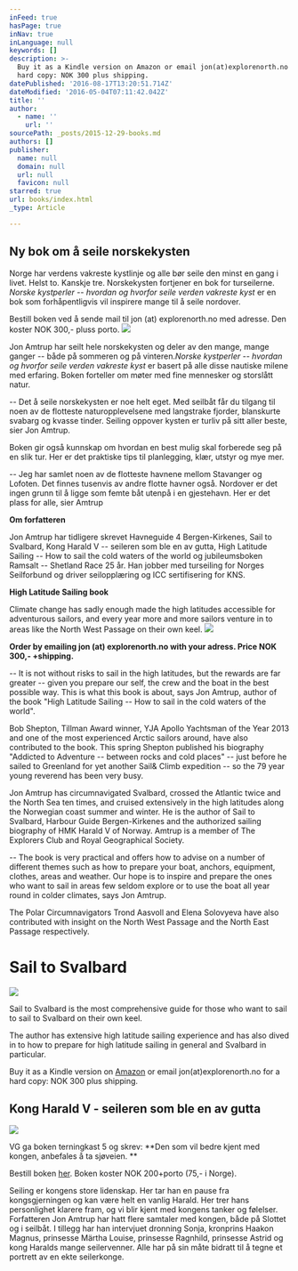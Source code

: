 ```yaml
---
inFeed: true
hasPage: true
inNav: true
inLanguage: null
keywords: []
description: >-
  Buy it as a Kindle version on Amazon or email jon(at)explorenorth.no for a
  hard copy: NOK 300 plus shipping.
datePublished: '2016-08-17T13:20:51.714Z'
dateModified: '2016-05-04T07:11:42.042Z'
title: ''
author:
  - name: ''
    url: ''
sourcePath: _posts/2015-12-29-books.md
authors: []
publisher:
  name: null
  domain: null
  url: null
  favicon: null
starred: true
url: books/index.html
_type: Article

---
```

## **Ny bok om å seile norskekysten**

Norge har verdens vakreste kystlinje og alle bør seile den minst en gang i livet. Helst to. Kanskje tre. Norskekysten fortjener en bok for turseilerne. _Norske kystperler -- hvordan og hvorfor seile verden vakreste kyst_ er en bok som forhåpentligvis vil inspirere mange til å seile nordover.

Bestill boken ved å sende mail til jon (at) explorenorth.no med adresse. Den koster NOK 300,- pluss porto.
![](https://s3-us-west-2.amazonaws.com/the-grid-img/p/24df233f865e7b73b7cbad6b53610a482ece1096.jpg)

Jon Amtrup har seilt hele norskekysten og deler av den mange, mange ganger -- både på sommeren og på vinteren._Norske kystperler -- hvordan og hvorfor seile verden vakreste kyst_ er basert på alle disse nautiske milene med erfaring. Boken forteller om møter med fine mennesker og storslått natur.

-- Det å seile norskekysten er noe helt eget. Med seilbåt får du tilgang til noen av de flotteste naturopplevelsene med langstrake fjorder, blanskurte svabarg og kvasse tinder. Seiling oppover kysten er turliv på sitt aller beste, sier Jon Amtrup.

Boken gir også kunnskap om hvordan en best mulig skal forberede seg på en slik tur. Her er det praktiske tips til planlegging, klær, utstyr og mye mer.

-- Jeg har samlet noen av de flotteste havnene mellom Stavanger og Lofoten. Det finnes tusenvis av andre flotte havner også. Nordover er det ingen grunn til å ligge som femte båt utenpå i en gjestehavn. Her er det plass for alle, sier Amtrup

**Om forfatteren**

Jon Amtrup har tidligere skrevet Havneguide 4 Bergen-Kirkenes, Sail to Svalbard, Kong Harald V -- seileren som ble en av gutta, High Latitude Sailing -- How to sail the cold waters of the world og jubileumsboken Ramsalt -- Shetland Race 25 år. Han jobber med turseiling for Norges Seilforbund og driver seilopplæring og ICC sertifisering for KNS.

**High Latitude Sailing book**

Climate change has sadly enough made the high latitudes accessible for adventurous sailors, and every year more and more sailors venture in to areas like the North West Passage on their own keel.
![](https://the-grid-user-content.s3-us-west-2.amazonaws.com/780fda02-4b97-4eb6-be51-1ab475d7db22.jpg)

**Order by emailing jon (at) explorenorth.no with your adress. Price NOK 300,- +shipping.**

-- It is not without risks to sail in the high latitudes, but the rewards are far greater -- given you prepare our self, the crew and the boat in the best possible way. This is what this book is about, says Jon Amtrup, author of the book "High Latitude Sailing -- How to sail in the cold waters of the world".

Bob Shepton, Tillman Award winner, YJA Apollo Yachtsman of the Year 2013 and one of the most experienced Arctic sailors around, have also contributed to the book. This spring Shepton published his biography "Addicted to Adventure -- between rocks and cold places" -- just before he sailed to Greenland for yet another Sail& Climb expedition -- so the 79 year young reverend has been very busy.

Jon Amtrup has circumnavigated Svalbard, crossed the Atlantic twice and the North Sea ten times, and cruised extensively in the high latitudes along the Norwegian coast summer and winter. He is the author of Sail to Svalbard, Harbour Guide Bergen-Kirkenes and the authorized sailing biography of HMK Harald V of Norway. Amtrup is a member of The Explorers Club and Royal Geographical Society.

-- The book is very practical and offers how to advise on a number of different themes such as how to prepare your boat, anchors, equipment, clothes, areas and weather. Our hope is to inspire and prepare the ones who want to sail in areas few seldom explore or to use the boat all year round in colder climates, says Jon Amtrup.

The Polar Circumnavigators Trond Aasvoll and Elena Solovyeva have also contributed with insight on the North West Passage and the North East Passage respectively.

# Sail to Svalbard
![](https://the-grid-user-content.s3-us-west-2.amazonaws.com/ebd990b0-c09c-4c96-a6ab-1f4fc7e0be02.jpg)

Sail to Svalbard is the most comprehensive guide for those who want to sail to sail to Svalbard on their own keel. 

The author has extensive high latitude sailing experience and has also dived in to how to prepare for high latitude sailing in general and Svalbard in particular.

Buy it as a Kindle version on [Amazon][0] or email jon(at)explorenorth.no for a hard copy: NOK 300 plus shipping.

## Kong Harald V - seileren som ble en av gutta
![](https://the-grid-user-content.s3-us-west-2.amazonaws.com/5a7fdb76-ac54-407d-873d-774c681c3051.jpg)

VG ga boken terningkast 5 og skrev: **Den som vil bedre kjent med kongen, anbefales å ta sjøveien. **

Bestill boken [her][1]. Boken koster NOK 200+porto (75,- i Norge).

Seiling er kongens store lidenskap. Her tar han en pause fra kongsgjerningen og kan være helt en vanlig Harald. Her trer hans personlighet klarere fram, og vi blir kjent med kongens tanker og følelser. Forfatteren Jon Amtrup har hatt flere samtaler med kongen, både på Slottet og i seilbåt. I tillegg har han intervjuet dronning Sonja, kronprins Haakon Magnus, prinsesse Märtha Louise, prinsesse Ragnhild, prinsesse Astrid og kong Haralds mange seilervenner. Alle har på sin måte bidratt til å tegne et portrett av en ekte seilerkonge. 

[0]: https://thegrid.ai/explorenorth/17a5ef6a-8181-42a5-b211-3da21d86706c/
[1]: https://docs.google.com/forms/d/1Tg3cGtcIyx2hB_m2RdhmSplzf0IEd3HMiPTSmgAQVJc/prefill